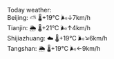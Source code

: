 Today weather:  
Beijing: ⛅️  🌡️+19°C 🌬️↓7km/h  
Tianjin: 🌦 🌡️+21°C 🌬️↑4km/h  
Shijiazhuang: ☁️ 🌡️+19°C 🌬️↘6km/h  
Tangshan: 🌦 🌡️+19°C 🌬️←9km/h  
